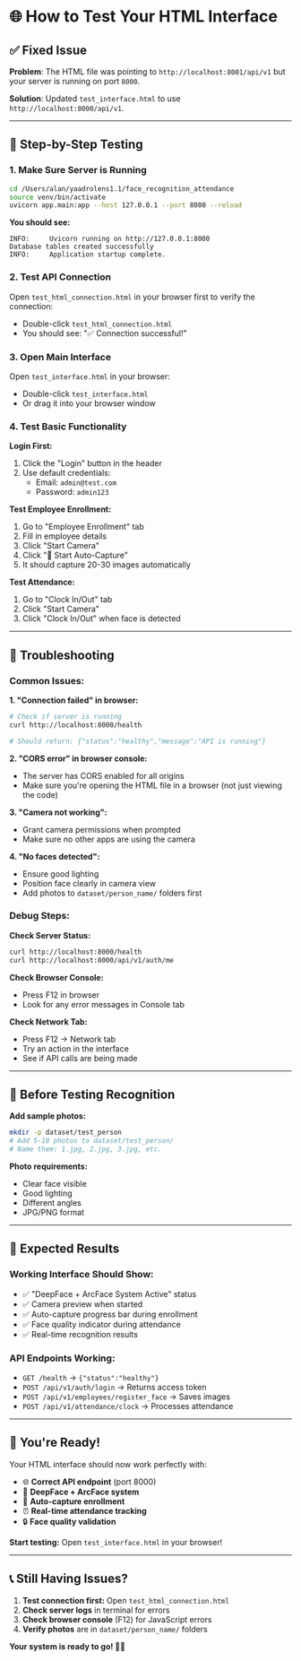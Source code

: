 # 🌐 **How to Test Your HTML Interface**

## ✅ **Fixed Issue**

**Problem**: The HTML file was pointing to `http://localhost:8001/api/v1` but your server is running on port `8000`.

**Solution**: Updated `test_interface.html` to use `http://localhost:8000/api/v1`.

---

## 🚀 **Step-by-Step Testing**

### **1. Make Sure Server is Running**
```bash
cd /Users/alan/yaadrolens1.1/face_recognition_attendance
source venv/bin/activate
uvicorn app.main:app --host 127.0.0.1 --port 8000 --reload
```

**You should see:**
```
INFO:     Uvicorn running on http://127.0.0.1:8000
Database tables created successfully
INFO:     Application startup complete.
```

### **2. Test API Connection**
Open `test_html_connection.html` in your browser first to verify the connection:
- Double-click `test_html_connection.html`
- You should see: "✅ Connection successful!"

### **3. Open Main Interface**
Open `test_interface.html` in your browser:
- Double-click `test_interface.html`
- Or drag it into your browser window

### **4. Test Basic Functionality**

**Login First:**
1. Click the "Login" button in the header
2. Use default credentials:
   - Email: `admin@test.com`
   - Password: `admin123`

**Test Employee Enrollment:**
1. Go to "Employee Enrollment" tab
2. Fill in employee details
3. Click "Start Camera" 
4. Click "🤖 Start Auto-Capture"
5. It should capture 20-30 images automatically

**Test Attendance:**
1. Go to "Clock In/Out" tab
2. Click "Start Camera"
3. Click "Clock In/Out" when face is detected

---

## 🔧 **Troubleshooting**

### **Common Issues:**

**1. "Connection failed" in browser:**
```bash
# Check if server is running
curl http://localhost:8000/health

# Should return: {"status":"healthy","message":"API is running"}
```

**2. "CORS error" in browser console:**
- The server has CORS enabled for all origins
- Make sure you're opening the HTML file in a browser (not just viewing the code)

**3. "Camera not working":**
- Grant camera permissions when prompted
- Make sure no other apps are using the camera

**4. "No faces detected":**
- Ensure good lighting
- Position face clearly in camera view
- Add photos to `dataset/person_name/` folders first

### **Debug Steps:**

**Check Server Status:**
```bash
curl http://localhost:8000/health
curl http://localhost:8000/api/v1/auth/me
```

**Check Browser Console:**
- Press F12 in browser
- Look for any error messages in Console tab

**Check Network Tab:**
- Press F12 → Network tab
- Try an action in the interface
- See if API calls are being made

---

## 📸 **Before Testing Recognition**

**Add sample photos:**
```bash
mkdir -p dataset/test_person
# Add 5-10 photos to dataset/test_person/
# Name them: 1.jpg, 2.jpg, 3.jpg, etc.
```

**Photo requirements:**
- Clear face visible
- Good lighting
- Different angles
- JPG/PNG format

---

## 🎯 **Expected Results**

### **Working Interface Should Show:**
- ✅ "DeepFace + ArcFace System Active" status
- ✅ Camera preview when started
- ✅ Auto-capture progress bar during enrollment
- ✅ Face quality indicator during attendance
- ✅ Real-time recognition results

### **API Endpoints Working:**
- `GET /health` → `{"status":"healthy"}`
- `POST /api/v1/auth/login` → Returns access token
- `POST /api/v1/employees/register_face` → Saves images
- `POST /api/v1/attendance/clock` → Processes attendance

---

## 🎉 **You're Ready!**

Your HTML interface should now work perfectly with:
- 🌐 **Correct API endpoint** (port 8000)
- 🚀 **DeepFace + ArcFace system** 
- 📸 **Auto-capture enrollment**
- ⏰ **Real-time attendance tracking**
- 🔒 **Face quality validation**

**Start testing:** Open `test_interface.html` in your browser!

---

## 📞 **Still Having Issues?**

1. **Test connection first:** Open `test_html_connection.html`
2. **Check server logs** in terminal for errors
3. **Check browser console** (F12) for JavaScript errors
4. **Verify photos** are in `dataset/person_name/` folders

**Your system is ready to go! 🚀✨**

